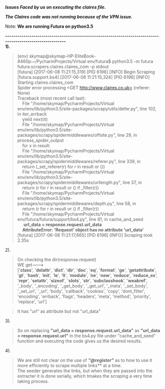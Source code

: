 
**_Issues Faced by us on executing the claires file._**

**_The Claires code was not running because of the VPN issue._**

Note: **We are running Futura on python3.5**

**----------------------------------------------------------------------------------------------------------**     
**1).**
><h7>(env) skymap@skymap-HP-EliteBook-8460p:~/PycharmProjects/Virtual env/futura$ python3.5 -m futura    futura.scrapers.claires.claires_com -p stdout   
[futura] [2017-06-08 11:21:15,319] [PID 6196] [INFO] Begin Scraping     
[futura.support.bs4] [2017-06-08 11:21:15,324] [PID 6196] [INFO] Starting claires.claires_com     
Spider error processing <GET http://www.claires.co.uk> (referer: None)   
Traceback (most recent call last):   
&nbsp;&nbsp;&nbsp;&nbsp;File "/home/skymap/PycharmProjects/Virtual env/env/lib/python3.5/site-packages/scrapy/utils/defer.py", line 102, in iter_errback   
    &nbsp;&nbsp;&nbsp;&nbsp;yield next(it)   
  &nbsp;&nbsp;&nbsp;&nbsp;File "/home/skymap/PycharmProjects/Virtual env/env/lib/python3.5/site-packages/scrapy/spidermiddlewares/offsite.py", line 29, in process_spider_output   
    &nbsp;&nbsp;&nbsp;&nbsp;for x in result:    
  &nbsp;&nbsp;&nbsp;&nbsp;File "/home/skymap/PycharmProjects/Virtual env/env/lib/python3.5/site-   packages/scrapy/spidermiddlewares/referer.py", line 339, in <genexpr>   
    &nbsp;&nbsp;&nbsp;&nbsp;return (_set_referer(r) for r in result or ())   
  &nbsp;&nbsp;&nbsp;&nbsp;File "/home/skymap/PycharmProjects/Virtual env/env/lib/python3.5/site-    packages/scrapy/spidermiddlewares/urllength.py", line 37, in <genexpr>   
    &nbsp;&nbsp;&nbsp;&nbsp;return (r for r in result or () if _filter(r))   
  &nbsp;&nbsp;&nbsp;&nbsp;File "/home/skymap/PycharmProjects/Virtual env/env/lib/python3.5/site-packages/scrapy/spidermiddlewares/depth.py", line 58, in <genexpr>   
    &nbsp;&nbsp;&nbsp;&nbsp;return (r for r in result or () if _filter(r))   
  &nbsp;&nbsp;&nbsp;&nbsp;File "/home/skymap/PycharmProjects/Virtual env/futura/futura/support/bs4.py", line 81, in cache_and_seed    
&nbsp;&nbsp;&nbsp;&nbsp;    **url_data = response.request.url_data**   
&nbsp;&nbsp;&nbsp;&nbsp;**AttributeError: 'Request' object has no attribute 'url_data'**   
[futura] [2017-06-08 11:21:17,665] [PID 6196] [INFO] Scraping took 2.35s    

2).

>On checking the dir(response.request)   
WE get--->    
>['__class__', '__delattr__', '__dict__', '__dir__', '__doc__', '__eq__', '__format__', '__ge__',     '__getattribute__', '__gt__', '__hash__', '__init__', '__le__', '__lt__', '__module__', '__ne__', '__new__',     '__reduce__', '__reduce_ex__', '__repr__', '__setattr__', '__sizeof__', '__slots__', '__str__', '__subclasshook__',     '__weakref__', '_body', '_encoding', '_get_body', '_get_url', '_meta', '_set_body', '_set_url', '_url', 'body',     'callback', 'cookies', 'copy', 'dont_filter', 'encoding', 'errback', 'flags', 'headers', 'meta', 'method',      'priority', 'replace', 'url']    

>It has "url" as attribute but not "url_data"

3).

>So on replacing __"url_data = response.request.url_data"__ as __"url_data = response.request.url"__ in the bs4.py file     under "cache_and_seed" function and executing the code gives us the desired results.    

4).

>We are still not clear on the use of **_"@register"_** as to how to use it more efficiently to scrape multiple links** at a time.    
The seeder generates the links, but when they are passed into the extracter it is done serially, which tmakes the scraping a very time taking process.




```python

```
